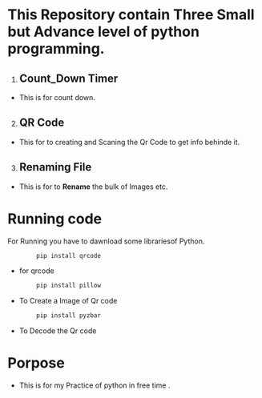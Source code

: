 # This Repository contain Three Small but Advance level of python programming.
1. ## Count_Down Timer
 - This is for count down.
2. ## QR Code 
 - This for to creating and Scaning the Qr Code to get info behinde it.
3. ## Renaming File
 - This is for to **Rename** the bulk of Images etc.

# Running code 
For Running you have to dawnload some librariesof Python.
 
```Python
        pip install qrcode
``` 
- for qrcode
```Python
        pip install pillow
``` 
- To Create a Image of Qr code
```Python
        pip install pyzbar
``` 
- To Decode the Qr code

# Porpose
- This is for my Practice of python in free time .
